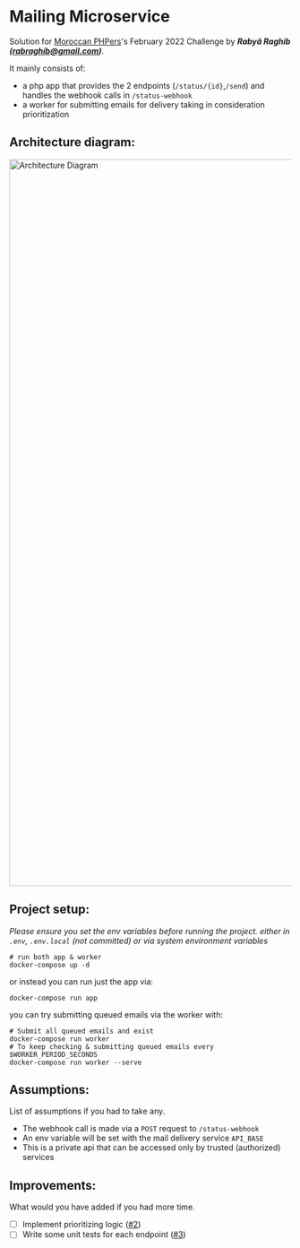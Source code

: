 # Mailing Microservice

Solution for [Moroccan PHPers](https://www.facebook.com/groups/moroccanphpers/)'s February 2022 Challenge by ***Rabyâ Raghib (<rabraghib@gmail.com>)***.

It mainly consists of:
- a php app that provides the 2 endpoints (`/status/{id}`,`/send`) and handles the webhook calls in `/status-webhook`
- a worker for submitting emails for delivery taking in consideration prioritization

## Architecture diagram:
<img width="1297" alt="Architecture Diagram" src="https://user-images.githubusercontent.com/49442862/152660059-60c7a2c9-fcdd-476b-84af-d746ee457a9c.png">

## Project setup:
*Please ensure you set the env variables before running the project. either in `.env`, `.env.local` (not committed) or via system environment variables*
```shell
# run both app & worker
docker-compose up -d
```
or instead you can run just the app via:
```shell
docker-compose run app
```
you can try submitting queued emails via the worker with:
```shell
# Submit all queued emails and exist
docker-compose run worker
# To keep checking & submitting queued emails every $WORKER_PERIOD_SECONDS
docker-compose run worker --serve
```

## Assumptions:
List of assumptions if you had to take any.
- The webhook call is made via a `POST` request to `/status-webhook`
- An env variable will be set with the mail delivery service `API_BASE`
- This is a private api that can be accessed only by trusted (authorized) services

## Improvements:
What would you have added if you had more time.
- [ ] Implement prioritizing logic ([#2](https://github.com/rabraghib/mailing-microservice/issues/2))
- [ ] Write some unit tests for each endpoint ([#3](https://github.com/rabraghib/mailing-microservice/issues/2))
